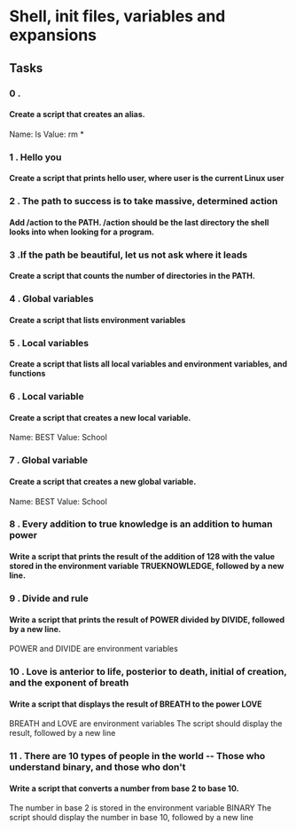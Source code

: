 # Shell, init files, variables and expansions

## Tasks

### 0 . <o> 

#### Create a script that creates an alias.
Name: ls
Value: rm *

### 1 . Hello you

#### Create a script that prints hello user, where user is the current Linux user

### 2 . The path to success is to take massive, determined action

#### Add /action to the PATH. /action should be the last directory the shell looks into when looking for a program.

### 3 .If the path be beautiful, let us not ask where it leads

#### Create a script that counts the number of directories in the PATH.

### 4 . Global variables

#### Create a script that lists environment variables

### 5 . Local variables

#### Create a script that lists all local variables and environment variables, and functions

### 6 . Local variable

#### Create a script that creates a new local variable.

Name: BEST
Value: School

### 7 . Global variable

#### Create a script that creates a new global variable.

Name: BEST
Value: School

### 8 . Every addition to true knowledge is an addition to human power

#### Write a script that prints the result of the addition of 128 with the value stored in the environment variable TRUEKNOWLEDGE, followed by a new line.

### 9 . Divide and rule

#### Write a script that prints the result of POWER divided by DIVIDE, followed by a new line.

POWER and DIVIDE are environment variables

### 10 . Love is anterior to life, posterior to death, initial of creation, and the exponent of breath

#### Write a script that displays the result of BREATH to the power LOVE

BREATH and LOVE are environment variables
The script should display the result, followed by a new line

### 11 . There are 10 types of people in the world -- Those who understand binary, and those who don't

#### Write a script that converts a number from base 2 to base 10.

The number in base 2 is stored in the environment variable BINARY
The script should display the number in base 10, followed by a new line

###
